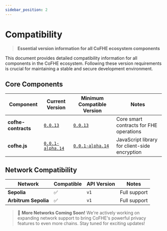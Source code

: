 ```yaml
---
sidebar_position: 2
---
```


# Compatibility

> **Essential version information for all CoFHE ecosystem components**

This document provides detailed compatibility information for all components in the CoFHE ecosystem. Following these version requirements is crucial for maintaining a stable and secure development environment.

## Core Components

| Component | Current Version | Minimum Compatible Version | Notes |
|-----------|----------------|---------------------------|-------|
| **cofhe-contracts** | [`0.0.13`](https://github.com/FhenixProtocol/cofhe-contracts/tree/v0.0.13) | [`0.0.13`](https://github.com/FhenixProtocol/cofhe-contracts/tree/v0.0.13) | Core smart contracts for FHE operations |
| **cofhe.js** | [`0.0.1-alpha.14`](https://github.com/FhenixProtocol/cofhejs/releases/tag/v0.0.1-alpha.14) | [`0.0.1-alpha.14`](https://github.com/FhenixProtocol/cofhejs/releases/tag/v0.0.1-alpha.14) | JavaScript library for client-side encryption |


## Network Compatibility

| Network | Compatible | API Version | Notes |
|---------|------------|-------------|-------|
| **Sepolia** | ✅ | `v1` | Full support |
| **Arbitrum Sepolia** | ✅ | `v1` | Full support |

> 🚀 **More Networks Coming Soon!** We're actively working on expanding network support to bring CoFHE's powerful privacy features to even more chains. Stay tuned for exciting updates!